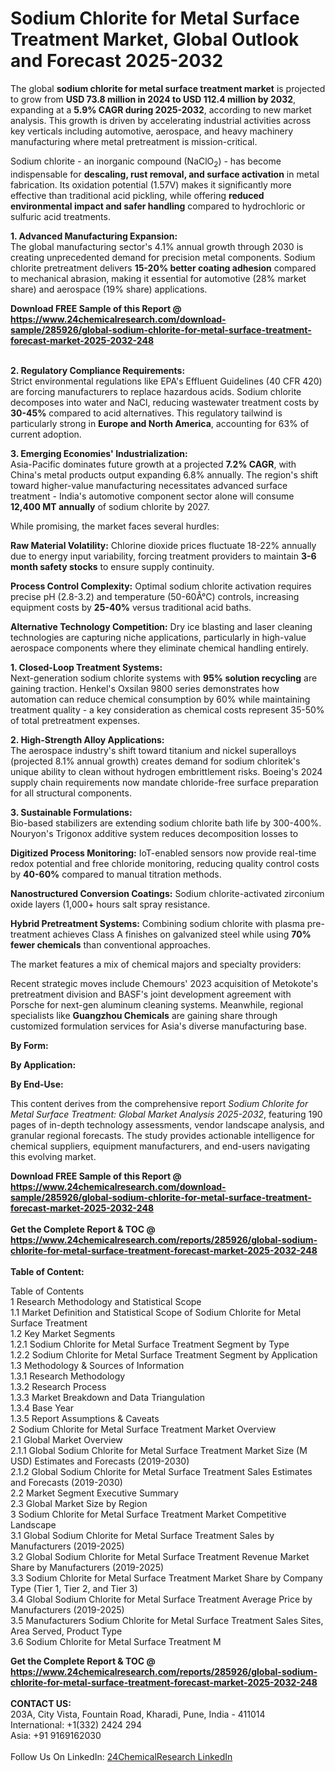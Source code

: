 <h1>Sodium Chlorite for Metal Surface Treatment Market, Global Outlook and Forecast 2025-2032</h1><p>The global <strong>sodium chlorite for metal surface treatment market</strong> is projected to grow from <strong>USD 73.8 million in 2024 to USD 112.4 million by 2032</strong>, expanding at a <strong>5.9% CAGR during 2025-2032</strong>, according to new market analysis. This growth is driven by accelerating industrial activities across key verticals including automotive, aerospace, and heavy machinery manufacturing where metal pretreatment is mission-critical.</p><p>Sodium chlorite - an inorganic compound (NaClO<sub>2</sub>) - has become indispensable for <strong>descaling, rust removal, and surface activation</strong> in metal fabrication. Its oxidation potential (1.57V) makes it significantly more effective than traditional acid pickling, while offering <strong>reduced environmental impact and safer handling</strong> compared to hydrochloric or sulfuric acid treatments.</p><p><strong>1. Advanced Manufacturing Expansion:</strong><br>
The global manufacturing sector's 4.1% annual growth through 2030 is creating unprecedented demand for precision metal components. Sodium chlorite pretreatment delivers <strong>15-20% better coating adhesion</strong> compared to mechanical abrasion, making it essential for automotive (28% market share) and aerospace (19% share) applications.</p><div><b>Download FREE Sample of this Report @ 
            <a href="https://www.24chemicalresearch.com/download-sample/285926/global-sodium-chlorite-for-metal-surface-treatment-forecast-market-2025-2032-248">
            https://www.24chemicalresearch.com/download-sample/285926/global-sodium-chlorite-for-metal-surface-treatment-forecast-market-2025-2032-248</a></b></div><br><p><strong>2. Regulatory Compliance Requirements:</strong><br>
Strict environmental regulations like EPA's Effluent Guidelines (40 CFR 420) are forcing manufacturers to replace hazardous acids. Sodium chlorite decomposes into water and NaCl, reducing wastewater treatment costs by <strong>30-45%</strong> compared to acid alternatives. This regulatory tailwind is particularly strong in <strong>Europe and North America</strong>, accounting for 63% of current adoption.</p><p><strong>3. Emerging Economies' Industrialization:</strong><br>
Asia-Pacific dominates future growth at a projected <strong>7.2% CAGR</strong>, with China's metal products output expanding 6.8% annually. The region's shift toward higher-value manufacturing necessitates advanced surface treatment - India's automotive component sector alone will consume <strong>12,400 MT annually</strong> of sodium chlorite by 2027.</p><p>While promising, the market faces several hurdles:</p><p><strong>Raw Material Volatility:</strong> Chlorine dioxide prices fluctuate 18-22% annually due to energy input variability, forcing treatment providers to maintain <strong>3-6 month safety stocks</strong> to ensure supply continuity.</p><p><strong>Process Control Complexity:</strong> Optimal sodium chlorite activation requires precise pH (2.8-3.2) and temperature (50-60Â°C) controls, increasing equipment costs by <strong>25-40%</strong> versus traditional acid baths.</p><p><strong>Alternative Technology Competition:</strong> Dry ice blasting and laser cleaning technologies are capturing niche applications, particularly in high-value aerospace components where they eliminate chemical handling entirely.</p><p><strong>1. Closed-Loop Treatment Systems:</strong><br>
Next-generation sodium chlorite systems with <strong>95% solution recycling</strong> are gaining traction. Henkel's Oxsilan 9800 series demonstrates how automation can reduce chemical consumption by 60% while maintaining treatment quality - a key consideration as chemical costs represent 35-50% of total pretreatment expenses.</p><p><strong>2. High-Strength Alloy Applications:</strong><br>
The aerospace industry's shift toward titanium and nickel superalloys (projected 8.1% annual growth) creates demand for sodium chloritek's unique ability to clean without hydrogen embrittlement risks. Boeing's 2024 supply chain requirements now mandate chloride-free surface preparation for all structural components.</p><p><strong>3. Sustainable Formulations:</strong><br>
Bio-based stabilizers are extending sodium chlorite bath life by 300-400%. Nouryon's Trigonox additive system reduces decomposition losses to 

</p><p><strong>Digitized Process Monitoring:</strong> IoT-enabled sensors now provide real-time redox potential and free chloride monitoring, reducing quality control costs by <strong>40-60%</strong> compared to manual titration methods.</p><p><strong>Nanostructured Conversion Coatings:</strong> Sodium chlorite-activated zirconium oxide layers (1,000+ hours salt spray resistance.</p><p><strong>Hybrid Pretreatment Systems:</strong> Combining sodium chlorite with plasma pre-treatment achieves Class A finishes on galvanized steel while using <strong>70% fewer chemicals</strong> than conventional approaches.</p><p>The market features a mix of chemical majors and specialty providers:</p><p>Recent strategic moves include Chemours' 2023 acquisition of Metokote's pretreatment division and BASF's joint development agreement with Porsche for next-gen aluminum cleaning systems. Meanwhile, regional specialists like <strong>Guangzhou Chemicals</strong> are gaining share through customized formulation services for Asia's diverse manufacturing base.</p><p><strong>By Form:</strong></p><p><strong>By Application:</strong></p><p><strong>By End-Use:</strong></p><p>This content derives from the comprehensive report <em>Sodium Chlorite for Metal Surface Treatment: Global Market Analysis 2025-2032</em>, featuring 190 pages of in-depth technology assessments, vendor landscape analysis, and granular regional forecasts. The study provides actionable intelligence for chemical suppliers, equipment manufacturers, and end-users navigating this evolving market.</p><div><b>Download FREE Sample of this Report @ 
            <a href="https://www.24chemicalresearch.com/download-sample/285926/global-sodium-chlorite-for-metal-surface-treatment-forecast-market-2025-2032-248">
            https://www.24chemicalresearch.com/download-sample/285926/global-sodium-chlorite-for-metal-surface-treatment-forecast-market-2025-2032-248</a></b></div><br><div><b>Get the Complete Report & TOC @ 
            <a href="https://www.24chemicalresearch.com/reports/285926/global-sodium-chlorite-for-metal-surface-treatment-forecast-market-2025-2032-248">
            https://www.24chemicalresearch.com/reports/285926/global-sodium-chlorite-for-metal-surface-treatment-forecast-market-2025-2032-248</a></b></div><br>
            <b>Table of Content:</b><p>Table of Contents<br />
1 Research Methodology and Statistical Scope<br />
1.1 Market Definition and Statistical Scope of Sodium Chlorite for Metal Surface Treatment<br />
1.2 Key Market Segments<br />
1.2.1 Sodium Chlorite for Metal Surface Treatment Segment by Type<br />
1.2.2 Sodium Chlorite for Metal Surface Treatment Segment by Application<br />
1.3 Methodology & Sources of Information<br />
1.3.1 Research Methodology<br />
1.3.2 Research Process<br />
1.3.3 Market Breakdown and Data Triangulation<br />
1.3.4 Base Year<br />
1.3.5 Report Assumptions & Caveats<br />
2 Sodium Chlorite for Metal Surface Treatment Market Overview<br />
2.1 Global Market Overview<br />
2.1.1 Global Sodium Chlorite for Metal Surface Treatment Market Size (M USD) Estimates and Forecasts (2019-2030)<br />
2.1.2 Global Sodium Chlorite for Metal Surface Treatment Sales Estimates and Forecasts (2019-2030)<br />
2.2 Market Segment Executive Summary<br />
2.3 Global Market Size by Region<br />
3 Sodium Chlorite for Metal Surface Treatment Market Competitive Landscape<br />
3.1 Global Sodium Chlorite for Metal Surface Treatment Sales by Manufacturers (2019-2025)<br />
3.2 Global Sodium Chlorite for Metal Surface Treatment Revenue Market Share by Manufacturers (2019-2025)<br />
3.3 Sodium Chlorite for Metal Surface Treatment Market Share by Company Type (Tier 1, Tier 2, and Tier 3)<br />
3.4 Global Sodium Chlorite for Metal Surface Treatment Average Price by Manufacturers (2019-2025)<br />
3.5 Manufacturers Sodium Chlorite for Metal Surface Treatment Sales Sites, Area Served, Product Type<br />
3.6 Sodium Chlorite for Metal Surface Treatment M</p><div><b>Get the Complete Report & TOC @ 
            <a href="https://www.24chemicalresearch.com/reports/285926/global-sodium-chlorite-for-metal-surface-treatment-forecast-market-2025-2032-248">
            https://www.24chemicalresearch.com/reports/285926/global-sodium-chlorite-for-metal-surface-treatment-forecast-market-2025-2032-248</a></b></div><br><b>CONTACT US:</b><br>
            203A, City Vista, Fountain Road, Kharadi, Pune, India - 411014<br>
            International: +1(332) 2424 294<br>
            Asia: +91 9169162030 <br><br>
            Follow Us On LinkedIn: <a href="https://www.linkedin.com/company/24chemicalresearch/">24ChemicalResearch LinkedIn</a>